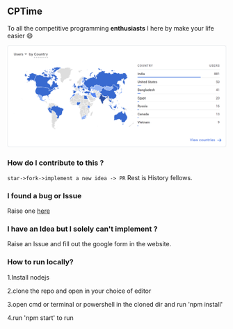 ## CPTime

To all the competitive programming <strong>enthusiasts</strong> I here by make your life easier :smile:



![...](https://github.com/eswar2001/cptime/blob/main/Capture.PNG)



### How do I contribute to this ?

```star->fork->implement a new idea -> PR```
Rest is History fellows.

### I found a bug or Issue 

Raise one <a href="https://github.com/eswar2001/cptime/issues">here</a>

### I have an Idea but I solely can't implement ?

Raise an Issue and fill out the google form in the website. 



### How to run locally?

1.Install nodejs

2.clone the repo and open in your choice of editor

3.open cmd or terminal or powershell in the cloned dir and run 'npm install'

4.run 'npm start' to run
